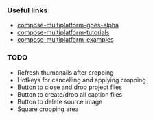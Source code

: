### Useful links

* [compose-multiplatform-goes-alpha](https://blog.jetbrains.com/kotlin/2021/08/compose-multiplatform-goes-alpha/)
* [compose-multiplatform-tutorials](https://github.com/JetBrains/compose-multiplatform/tree/master/tutorials/)
* [compose-multiplatform-examples](https://github.com/JetBrains/compose-multiplatform#examples)




### TODO
* Refresh thumbnails after cropping
* Hotkeys for cancelling and applying cropping
* Button to close and drop project files
* Button to create/drop all caption files
* Button to delete source image
* Square cropping area
